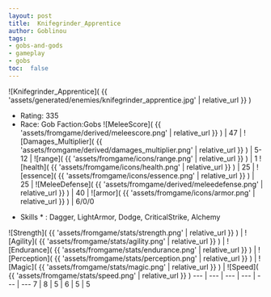 ```yaml
---
layout: post
title:  Knifegrinder_Apprentice
author: Goblinou
tags:
- gobs-and-gods
- gameplay
- gobs
toc:  false
---
```


![Knifegrinder_Apprentice]( {{ 'assets/generated/enemies/knifegrinder_apprentice.jpg' | relative_url }} )
- Rating: 335
- Race: Gob  Faction:Gobs
![MeleeScore]( {{ 'assets/fromgame/derived/meleescore.png' | relative_url }} ) | 47 | ![Damages_Multiplier]( {{ 'assets/fromgame/derived/damages_multiplier.png' | relative_url }} ) | 5-12 | ![range]( {{ 'assets/fromgame/icons/range.png' | relative_url }} ) | 1
![health]( {{ 'assets/fromgame/icons/health.png' | relative_url }} ) | 25 | ![essence]( {{ 'assets/fromgame/icons/essence.png' | relative_url }} ) | 25 | ![MeleeDefense]( {{ 'assets/fromgame/derived/meleedefense.png' | relative_url }} ) | 40 | ![armor]( {{ 'assets/fromgame/icons/armor.png' | relative_url }} ) | 6/0/0
* Skills * : Dagger, LightArmor, Dodge, CriticalStrike, Alchemy

![Strength]( {{ 'assets/fromgame/stats/strength.png' | relative_url }} ) | ![Agility]( {{ 'assets/fromgame/stats/agility.png' | relative_url }} ) | ![Endurance]( {{ 'assets/fromgame/stats/endurance.png' | relative_url }} ) | ![Perception]( {{ 'assets/fromgame/stats/perception.png' | relative_url }} ) | ![Magic]( {{ 'assets/fromgame/stats/magic.png' | relative_url }} ) | ![Speed]( {{ 'assets/fromgame/stats/speed.png' | relative_url }} )
--- | --- | --- | --- | --- | ---
7 | 8 | 5 | 6 | 5 | 5
